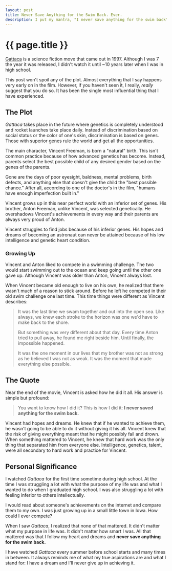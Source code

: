 ```yaml
---
layout: post
title: Never Save Anything for the Swim Back. Ever.
description: I put my mantra, "I never save anything for the swim back", everywhere. I finally explain where it came from and why it means so much to me.
---
```


{{ page.title }}
================

[Gattaca][gattaca] is a science fiction move that came out in 1997. Although I
was 7 the year it was released, I didn't watch it until ~10 years later when I
was in high school.

This post won't spoil any of the plot. Almost everything that I say happens very
early on in the film. However, if you haven't seen it, I really, *really*
suggest that you do so. It has been the single most influential thing that I
have experienced.

## The Plot

*Gattaca* takes place in the future where genetics is completely understood and
rocket launches take place daily. Instead of discrimination based on social
status or the color of one's skin, discrimination is based on genes. Those with superior genes
rule the
world and get all the opportunities.

The main character, Vincent Freeman, is born a "natural" birth. This isn't
common practice because of how advanced genetics has become. Instead, parents
select the best possible child of any desired gender based on the genes of the
parents.

Gone are the days of poor eyesight, baldness, mental problems, birth defects,
and anything else that doesn't give the child the "best possible chance." After
all, according to one of the doctor's in the film, "humans have enough
imperfection built in."

Vincent grows up in this near perfect world with an inferior set of genes. His
brother, Anton Freeman, unlike Vincent, was selected genetically. He overshadows
Vincent's achievements in every way and their parents are always very proud of
Anton.

Vincent struggles to find jobs because of his inferior genes. His hopes and
dreams of becoming an astronaut can never be attained because of his low
intelligence and genetic heart condition.

### Growing Up

Vincent and Anton liked to compete in a swimming challenge. The two would start
swimming out to the ocean and keep going until the other one gave up. Although
Vincent was older than Anton, Vincent always lost.

When Vincent became old enough to live on his own, he realized that there wasn't
much of a reason to stick around. Before he left he competed in their old swim
challenge one last time. This time things were different as Vincent describes:

> It was the last time we swam together and out into the open sea. Like always,
> we knew each stroke to the horizon was one we'd have to make back to the
> shore.
>
> But something was very different about that day. Every time Anton tried to
> pull away, he found me right beside him. Until finally, the impossible
> happened.
>
> It was the one moment in our lives that my brother was not as strong as he
> believed I was not as weak. It was the moment that made everything else
> possible.

## The Quote

Near the end of the movie, Vincent is asked how he did it all. His answer is
simple but profound:

> You want to know how I did it? This is how I did it: **I never saved anything
> for the swim back.**

Vincent had hopes and dreams. He knew that if he wanted to achieve them, he
wasn't going to be able to do it without giving it his all. Vincent knew that
the risk of giving everything meant that he might possibly fail and drown. When
something mattered to Vincent, he knew that hard work was the only thing that
separated him from everyone else. Intelligence, genetics, talent, were all
secondary to hard work and practice for Vincent.

## Personal Significance

I watched *Gattaca* for the first time sometime during high school. At the time
I was struggling a lot with what the purpose of my life was and what I wanted to
do when I graduated high school. I was also struggling a lot with feeling
inferior to others intellectually.

I would read about someone's achievements on the internet and compare them to my
own. I was just growing up in a small little town in Iowa. How could I ever
compete?

When I saw *Gattaca*, I realized that none of that mattered. It didn't matter
what my purpose in life was. It didn't matter how smart I was. All that mattered
was that I follow my heart and dreams and **never save anything for the swim back.**

I have watched *Gattaca* every summer before school starts and many times in
between. It always reminds me of what my true aspirations are and what I stand
for: I have a dream and I'll never give up in achieving it.

[gattaca]: http://en.wikipedia.org/wiki/Gattaca
